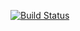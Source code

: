 
[![Build Status](http://61.92.69.43:8080/buildStatus/icon?job=Test)](http://61.92.69.43:8080/job/Test)
